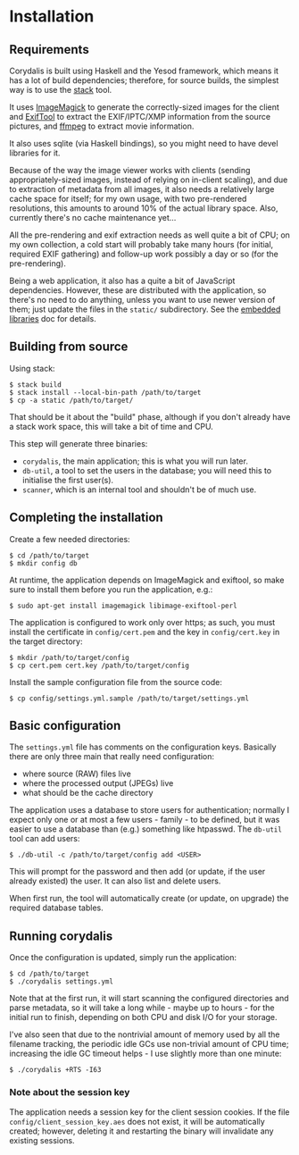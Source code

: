 # Installation

## Requirements

Corydalis is built using Haskell and the Yesod framework, which means
it has a lot of build dependencies; therefore, for source builds, the
simplest way is to use the
[stack](https://docs.haskellstack.org/en/stable/README/) tool.

It uses [ImageMagick](https://www.imagemagick.org/) to generate the
correctly-sized images for the client and
[ExifTool](https://www.sno.phy.queensu.ca/~phil/exiftool/) to extract
the EXIF/IPTC/XMP information from the source pictures, and
[ffmpeg](https://www.ffmpeg.org/) to extract movie information.

It also uses sqlite (via Haskell bindings), so you might need to have
devel libraries for it.

Because of the way the image viewer works with clients (sending
appropriately-sized images, instead of relying on in-client scaling),
and due to extraction of metadata from all images, it also needs a
relatively large cache space for itself; for my own usage, with two
pre-rendered resolutions, this amounts to around 10% of the actual
library space. Also, currently there's no cache maintenance yet…

All the pre-rendering and exif extraction needs as well quite a bit of
CPU; on my own collection, a cold start will probably take many hours
(for initial, required EXIF gathering) and follow-up work possibly a
day or so (for the pre-rendering).

Being a web application, it also has a quite a bit of JavaScript
dependencies. However, these are distributed with the application, so
there's no need to do anything, unless you want to use newer version
of them; just update the files in the `static/` subdirectory. See the
[embedded libraries](embeddedlibs.md) doc for details.

## Building from source

Using stack:

    $ stack build
    $ stack install --local-bin-path /path/to/target
    $ cp -a static /path/to/target/


That should be it about the "build" phase, although if you don't
already have a stack work space, this will take a bit of time and CPU.

This step will generate three binaries:

- `corydalis`, the main application; this is what you will run later.
- `db-util`, a tool to set the users in the database; you will need
  this to initialise the first user(s).
- `scanner`, which is an internal tool and shouldn't be of much use.

## Completing the installation

Create a few needed directories:

    $ cd /path/to/target
    $ mkdir config db

At runtime, the application depends on ImageMagick and exiftool, so
make sure to install them before you run the application, e.g.:

    $ sudo apt-get install imagemagick libimage-exiftool-perl

The application is configured to work only over https; as such, you
must install the certificate in `config/cert.pem` and the key in
`config/cert.key` in the target directory:

    $ mkdir /path/to/target/config
    $ cp cert.pem cert.key /path/to/target/config

Install the sample configuration file from the source code:

    $ cp config/settings.yml.sample /path/to/target/settings.yml

## Basic configuration

The `settings.yml` file has comments on the configuration
keys. Basically there are only three main that really need
configuration:

- where source (RAW) files live
- where the processed output (JPEGs) live
- what should be the cache directory

The application uses a database to store users for authentication;
normally I expect only one or at most a few users - family - to be
defined, but it was easier to use a database than (e.g.) something
like htpasswd. The `db-util` tool can add users:

    $ ./db-util -c /path/to/target/config add <USER>

This will prompt for the password and then add (or update, if the user
already existed) the user. It can also list and delete users.

When first run, the tool will automatically create (or update, on
upgrade) the required database tables.

## Running corydalis

Once the configuration is updated, simply run the application:

    $ cd /path/to/target
    $ ./corydalis settings.yml

Note that at the first run, it will start scanning the configured
directories and parse metadata, so it will take a long while - maybe
up to hours - for the initial run to finish, depending on both CPU and
disk I/O for your storage.

I've also seen that due to the nontrivial amount of memory used by all
the filename tracking, the periodic idle GCs use non-trivial amount of
CPU time; increasing the idle GC timeout helps - I use slightly more
than one minute:

    $ ./corydalis +RTS -I63

### Note about the session key

The application needs a session key for the client session cookies. If
the file `config/client_session_key.aes` does not exist, it will be
automatically created; however, deleting it and restarting the binary
will invalidate any existing sessions.
